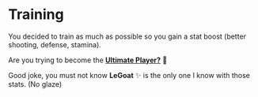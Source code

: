 # Training

You decided to train as much as possible so you gain a stat boost (better shooting, defense, stamina).

Are you trying to become the [**Ultimate Player?**](ultimate-player.md) 🧐

Good joke, you must not know **LeGoat** ✨ is the only one I know with those stats. (No glaze)
